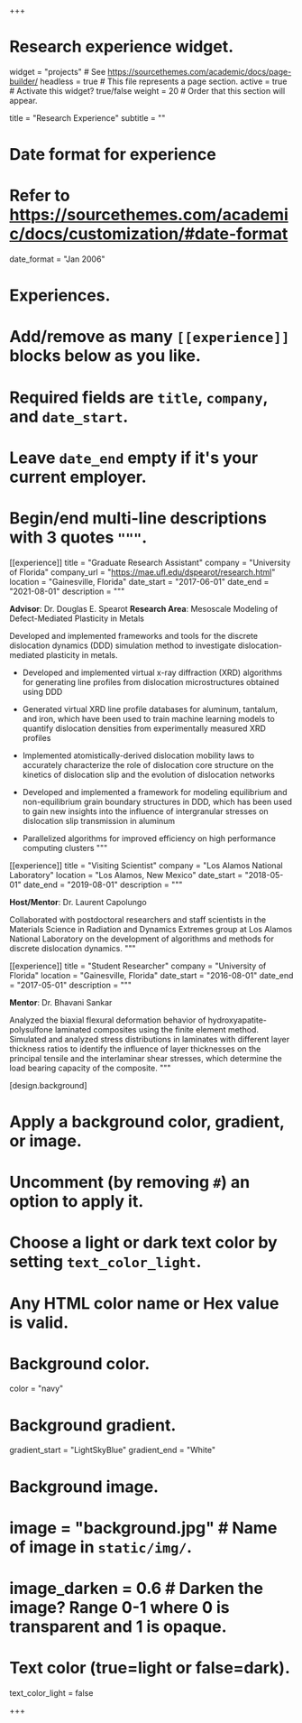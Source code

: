 +++
# Research experience widget.
widget = "projects"  # See https://sourcethemes.com/academic/docs/page-builder/
headless = true  # This file represents a page section.
active = true  # Activate this widget? true/false
weight = 20  # Order that this section will appear.

title = "Research Experience"
subtitle = ""

# Date format for experience
#   Refer to https://sourcethemes.com/academic/docs/customization/#date-format
date_format = "Jan 2006"

# Experiences.
#   Add/remove as many `[[experience]]` blocks below as you like.
#   Required fields are `title`, `company`, and `date_start`.
#   Leave `date_end` empty if it's your current employer.
#   Begin/end multi-line descriptions with 3 quotes `"""`.
[[experience]]
  title = "Graduate Research Assistant"
  company = "University of Florida"
  company_url = "https://mae.ufl.edu/dspearot/research.html"
  location = "Gainesville, Florida"
  date_start = "2017-06-01"
  date_end = "2021-08-01"
  description = """
  
  **Advisor**: Dr. Douglas E. Spearot
  **Research Area**: Mesoscale Modeling of Defect-Mediated Plasticity in Metals
  
  Developed and implemented frameworks and tools for the discrete dislocation dynamics (DDD) simulation method to investigate dislocation-mediated plasticity in metals.
  * Developed and implemented virtual x-ray diffraction (XRD) algorithms for generating line profiles from dislocation microstructures obtained using DDD
  
  * Generated virtual XRD line profile databases for aluminum, tantalum, and iron, which have been used to train machine learning models to quantify dislocation densities from experimentally measured XRD profiles
  
  * Implemented atomistically-derived dislocation mobility laws to accurately characterize the role of dislocation core structure on the kinetics of dislocation slip and the evolution of dislocation networks
  
  * Developed and implemented a framework for modeling equilibrium and non-equilibrium grain boundary structures in DDD, which has been used to gain new insights into the influence of intergranular stresses on dislocation slip transmission in aluminum
  
  * Parallelized algorithms for improved efficiency on high performance computing clusters
    """
    
 [[experience]]
  title = "Visiting Scientist"
  company = "Los Alamos National Laboratory"
  location = "Los Alamos, New Mexico"
  date_start = "2018-05-01"
  date_end = "2019-08-01"
  description = """
  
  **Host/Mentor**: Dr. Laurent Capolungo
  
   Collaborated with postdoctoral researchers and staff scientists in the Materials Science in Radiation and Dynamics Extremes group at Los Alamos National Laboratory on the development of algorithms and methods for discrete dislocation dynamics.
   """  
   
  [[experience]]
  title = "Student Researcher"
  company = "University of Florida"
  location = "Gainesville, Florida"
  date_start = "2016-08-01"
  date_end = "2017-05-01"
  description = """
  
  **Mentor**: Dr. Bhavani Sankar
  
   Analyzed the biaxial flexural deformation behavior of hydroxyapatite-polysulfone laminated composites using the finite element method. Simulated and analyzed stress distributions in laminates with different layer thickness ratios to identify the influence of layer thicknesses on the principal tensile and the interlaminar shear stresses, which determine the load bearing capacity of the composite.
   """  

[design.background]
  # Apply a background color, gradient, or image.
  #   Uncomment (by removing `#`) an option to apply it.
  #   Choose a light or dark text color by setting `text_color_light`.
  #   Any HTML color name or Hex value is valid.
    
  # Background color.
  color = "navy"
  
  # Background gradient.
  gradient_start = "LightSkyBlue"
  gradient_end = "White"
  
  # Background image.
  # image = "background.jpg"  # Name of image in `static/img/`.
  # image_darken = 0.6  # Darken the image? Range 0-1 where 0 is transparent and 1 is opaque.

  # Text color (true=light or false=dark).
  text_color_light = false  
  

+++
